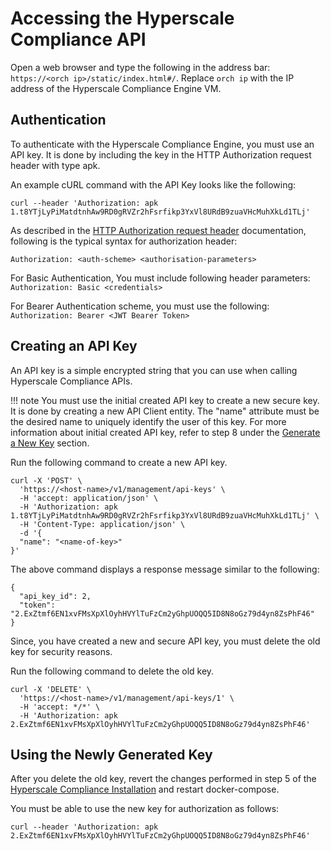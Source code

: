 # Accessing the Hyperscale Compliance API

Open a web browser and type the following in the address bar: `https://<orch ip>/static/index.html#/`.
Replace `orch ip` with the IP address of the Hyperscale Compliance Engine VM.

## Authentication

To authenticate with the Hyperscale Compliance Engine, you must use an API key. It is done by including the key in the HTTP Authorization request header with type apk.

An example cURL command with the API Key looks like the following:

```
curl --header 'Authorization: apk 1.t8YTjLyPiMatdtnhAw9RD0gRVZr2hFsrfikp3YxVl8URdB9zuaVHcMuhXkLd1TLj'
```

As described in the [HTTP Authorization request header](https://developer.mozilla.org/en-US/docs/Web/HTTP/Headers/Authorization) documentation, following is the typical  syntax for authorization header:

`Authorization: <auth-scheme> <authorisation-parameters>`

For Basic Authentication, You must include following header parameters:
`Authorization: Basic <credentials>`

For Bearer Authentication scheme, you must use the following:
`Authorization: Bearer <JWT Bearer Token>`

## Creating an API Key

An API key is a simple encrypted string that you can use when calling Hyperscale Compliance APIs.

!!! note
    You must use the initial created API key to create a new secure key. It is done by creating a new API Client entity. The "name" attribute must be the desired name to uniquely identify the user of this key. For more information about initial created API key, refer to step 8 under the [Generate a New Key](./Hyperscale_Compliance_Installation.md) section.

Run the following command to create a new API key.

```
curl -X 'POST' \
  'https://<host-name>/v1/management/api-keys' \
  -H 'accept: application/json' \
  -H 'Authorization: apk 1.t8YTjLyPiMatdtnhAw9RD0gRVZr2hFsrfikp3YxVl8URdB9zuaVHcMuhXkLd1TLj' \
  -H 'Content-Type: application/json' \
  -d '{
  "name": "<name-of-key>"
}'
```

The above command displays a response message similar to the following:
```
{
  "api_key_id": 2,
  "token": "2.ExZtmf6EN1xvFMsXpXlOyhHVYlTuFzCm2yGhpUOQQ5ID8N8oGz79d4yn8ZsPhF46"
}
```

Since, you have created a new and secure API key, you must delete the old key for security reasons.

Run the following command to delete the old key.
```
curl -X 'DELETE' \
  'https://<host-name>/v1/management/api-keys/1' \
  -H 'accept: */*' \
  -H 'Authorization: apk 2.ExZtmf6EN1xvFMsXpXlOyhHVYlTuFzCm2yGhpUOQQ5ID8N8oGz79d4yn8ZsPhF46'
```

## Using the Newly Generated Key
After you delete the old key, revert the changes performed in step 5 of the [Hyperscale Compliance Installation](./Hyperscale_Compliance_Installation.md) and restart docker-compose.

You must be able to use the new key for authorization as follows:

```
curl --header 'Authorization: apk 2.ExZtmf6EN1xvFMsXpXlOyhHVYlTuFzCm2yGhpUOQQ5ID8N8oGz79d4yn8ZsPhF46'
```
